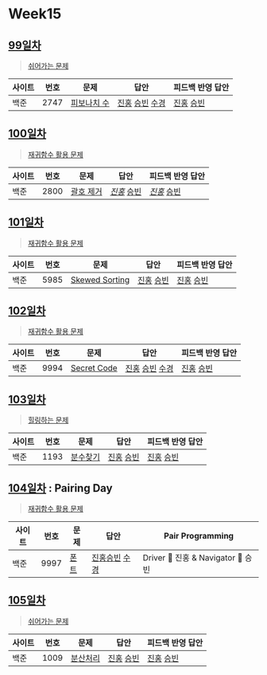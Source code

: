 # Week15

## [99일차](Day99)

> [쉬어가는 문제](https://www.acmicpc.net/group/workbook/view/9797/32477)

| 사이트 | 번호 | 문제                 | 답안                | 피드백 반영 답안    |
| ------ | ---- | -------------------- | ------------------- | ------------------- |
| 백준   | 2747    | [피보나치 수](https://www.acmicpc.net/problem/2747) | [진홍](Day99/boj2747_kjh.java) [승빈](Day99/boj2747_wsb.java) [수경](https://github.com/sukyeongh/Algorithm/blob/master/20210502/bj2747_hsk.js) | [진홍](Day99/boj2747_kjh_fb.java) [승빈](Day99/boj2747_wsb.java) |

## [100일차](Day100)

> [재귀함수 활용 문제](https://www.acmicpc.net/group/workbook/view/9797/32517)

| 사이트 | 번호 | 문제                 | 답안                | 피드백 반영 답안    |
| ------ | ---- | -------------------- | ------------------- | ------------------- |
| 백준   | 2800 | [괄호 제거](https://www.acmicpc.net/problem/2800) | *[진홍](Day100/boj2800_kjh.java)* [승빈](Day100/boj2800_wsb.java) | *[진홍](Day100/boj2800_kjh_fb.java)* [승빈](Day100/boj2800_wsb_fb.java) |

## [101일차](Day101)

> [재귀함수 활용 문제](https://www.acmicpc.net/group/workbook/view/9797/32542)

| 사이트 | 번호 | 문제                 | 답안                | 피드백 반영 답안    |
| ------ | ---- | -------------------- | ------------------- | ------------------- |
| 백준   | 5985    | [Skewed Sorting](https://www.acmicpc.net/problem/5985) | [진홍](Day101/boj5985_kjh.java) [승빈](Day101/boj5985_wsb.java) | [진홍](Day101/boj5985_kjh_fb.java) [승빈](Day101/boj5985_wsb.java) |

## [102일차](Day102)

> [재귀함수 활용 문제](https://www.acmicpc.net/group/workbook/view/9797/32578)

| 사이트 | 번호 | 문제                 | 답안                | 피드백 반영 답안    |
| ------ | ---- | -------------------- | ------------------- | ------------------- |
| 백준   | 9994 | [Secret Code](https://www.acmicpc.net/problem/9994) | [진홍](Day102/boj9994_kjh.java) [승빈](Day102/boj9994_wsb.java) [수경](https://github.com/sukyeongh/Algorithm/blob/master/20210514/bj9994_hsk.js) | [진홍](Day102/boj9994_kjh_fb.java) [승빈](Day102/boj9994_wsb.java) |

## [103일차](Day103)

> [힐링하는 문제](https://www.acmicpc.net/group/workbook/view/9797/32592)

| 사이트 | 번호 | 문제                 | 답안                | 피드백 반영 답안    |
| ------ | ---- | -------------------- | ------------------- | ------------------- |
| 백준   | 1193    | [분수찾기](https://www.acmicpc.net/problem/1193) | [진홍](Day103/boj1193_kjh.java) [승빈](Day103/boj1193_wsb.java) | [진홍](Day103/boj1193_kjh.java) [승빈](Day103/boj1193_wsb.java) |

## [104일차](Day104) : Pairing Day

> [재귀함수 활용 문제](https://www.acmicpc.net/group/workbook/view/9797/32630)

| 사이트 | 번호 | 문제                 | 답안                | Pair Programming    |
| ------ | ---- | -------------------- | ------------------- | ------------------- |
| 백준   | 9997 | [폰트](https://www.acmicpc.net/problem/9997) | [진홍승빈](Day104/boj9997_kjhwsb.java) [수경](https://github.com/sukyeongh/Algorithm/blob/master/20210517/bj9997_hsk.js) | Driver 🚗 진홍 & Navigator 🧭 승빈 |

## [105일차](Day105)

> [쉬어가는 문제](https://www.acmicpc.net/group/workbook/view/9797/32659)

| 사이트 | 번호 | 문제                 | 답안                | 피드백 반영 답안    |
| ------ | ---- | -------------------- | ------------------- | ------------------- |
| 백준   | 1009    | [분산처리](https://www.acmicpc.net/problem/1009) | [진홍](Day105/boj1009_kjh.java) [승빈](Day105/boj1009_wsb.java) | [진홍](Day105/boj1009_kjh_fb.java) [승빈](Day105/boj1009_wsb_fb.java) |

